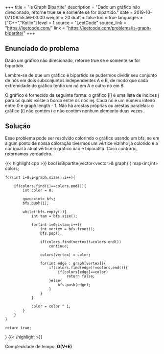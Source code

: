 +++
title = "Is Graph Bipartite"
description = "Dado um gráfico não direcionado, retorne true se e somente se for bipartido."
date = 2019-10-07T08:55:56-03:00
weight = 20
draft = false
toc = true
languages = ["C++","Kotlin"]
level = 1
source = "LeetCode"
source_link = "https://leetcode.com/"
link = "https://leetcode.com/problems/is-graph-bipartite/"
+++
<h2 class="title is-4"> Enunciado do problema </h2>

Dado um gráfico não direcionado, retorne true se e somente se for bipartido.

Lembre-se de que um gráfico é bipartido se pudermos dividir seu conjunto de nós em dois subconjuntos independentes A e B, de modo que cada extremidade do gráfico tenha um nó em A e outro nó em B.

O gráfico é fornecido da seguinte forma: o gráfico [i] é uma lista de índices j para os quais existe a borda entre os nós iej. Cada nó é um número inteiro entre 0 e graph.length - 1. Não há arestas próprias ou arestas paralelas: o gráfico [i] não contém i e não contém nenhum elemento duas vezes.

<h2 class="title is-5"> Solução </h2>

Esse problema pode ser resolvido colorindo o gráfico usando um bfs, se em algum ponto de nossa coloração tivermos um vértice vizinho já colorido e a cor igual à atual
vértice o gráfico não é biparatita. Caso contrário, retornamos verdadeiro.

{{< highlight cpp >}}
bool isBipartite(vector<vector<int>>& graph) {
    map<int,int> colors;

    for(int i=0;i<graph.size();i++){

        if(colors.find(i)==colors.end()){
            int color = 0;

            queue<int> bfs;
            bfs.push(i);

            while(!bfs.empty()){
                int tam = bfs.size();

                for(int i=0;i<tam;i++){
                    int vertex = bfs.front();
                    bfs.pop();

                    if(colors.find(vertex)!=colors.end())
                        continue;

                    colors[vertex] = color;

                    for(int edge : graph[vertex]){
                        if(colors.find(edge)!=colors.end()){
                            if(colors[edge]==color)
                                return false;
                        }else{
                            bfs.push(edge);
                        }
                    }
                }

                color = color ^ 1;
            }
        }
    }

    return true;
}
{{< /highlight >}}

Complexidade de tempo: **O(V+E)**
